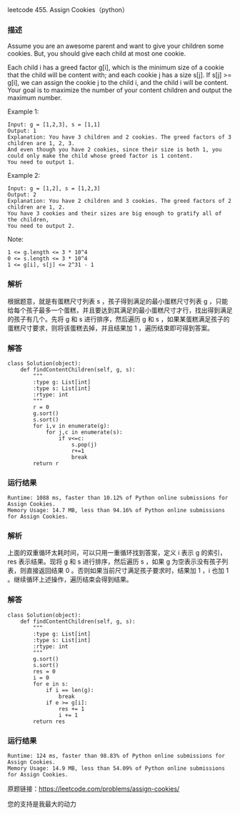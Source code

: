 leetcode  455. Assign Cookies（python）

### 描述


Assume you are an awesome parent and want to give your children some cookies. But, you should give each child at most one cookie.

Each child i has a greed factor g[i], which is the minimum size of a cookie that the child will be content with; and each cookie j has a size s[j]. If s[j] >= g[i], we can assign the cookie j to the child i, and the child i will be content. Your goal is to maximize the number of your content children and output the maximum number.




Example 1:

	Input: g = [1,2,3], s = [1,1]
	Output: 1
	Explanation: You have 3 children and 2 cookies. The greed factors of 3 children are 1, 2, 3. 
	And even though you have 2 cookies, since their size is both 1, you could only make the child whose greed factor is 1 content.
	You need to output 1.

	
Example 2:

	Input: g = [1,2], s = [1,2,3]
	Output: 2
	Explanation: You have 2 children and 3 cookies. The greed factors of 2 children are 1, 2. 
	You have 3 cookies and their sizes are big enough to gratify all of the children, 
	You need to output 2.






Note:

	1 <= g.length <= 3 * 10^4
	0 <= s.length <= 3 * 10^4
	1 <= g[i], s[j] <= 2^31 - 1


### 解析

根据题意，就是有蛋糕尺寸列表 s ，孩子得到满足的最小蛋糕尺寸列表 g ，只能给每个孩子最多一个蛋糕，并且要达到其满足的最小蛋糕尺寸才行，找出得到满足的孩子有几个。先将 g 和 s 进行排序，然后遍历 g 和 s ，如果某蛋糕满足孩子的蛋糕尺寸要求，则将该蛋糕去掉，并且结果加 1 ，遍历结束即可得到答案。


### 解答
				

	class Solution(object):
	    def findContentChildren(self, g, s):
	        """
	        :type g: List[int]
	        :type s: List[int]
	        :rtype: int
	        """
	        r = 0
	        g.sort()
	        s.sort()
	        for i,v in enumerate(g):
	            for j,c in enumerate(s):
	                if v<=c:
	                    s.pop(j)
	                    r+=1
	                    break
	        return r
            	      
			
### 运行结果

	Runtime: 1088 ms, faster than 10.12% of Python online submissions for Assign Cookies.
	Memory Usage: 14.7 MB, less than 94.16% of Python online submissions for Assign Cookies.


### 解析

上面的双重循环太耗时间，可以只用一重循环找到答案，定义 i 表示 g 的索引，res 表示结果。现将 g 和 s 进行排序，然后遍历 s ，如果 g 为空表示没有孩子列表，则直接返回结果 0 。否则如果当前尺寸满足孩子要求时，结果加 1 ，i 也加 1 。继续循环上述操作，遍历结束会得到结果。


### 解答
				
	class Solution(object):
	    def findContentChildren(self, g, s):
	        """
	        :type g: List[int]
	        :type s: List[int]
	        :rtype: int
	        """
	        g.sort()
	        s.sort()
	        res = 0
	        i = 0
	        for e in s:
	            if i == len(g):
	                break
	            if e >= g[i]:
	                res += 1
	                i += 1
	        return res
			
### 运行结果

	Runtime: 124 ms, faster than 98.83% of Python online submissions for Assign Cookies.
	Memory Usage: 14.9 MB, less than 54.09% of Python online submissions for Assign Cookies.

原题链接：https://leetcode.com/problems/assign-cookies/



您的支持是我最大的动力
